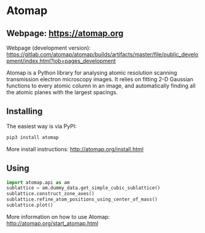 # Atomap

## Webpage: https://atomap.org

Webpage (development version): https://gitlab.com/atomap/atomap/builds/artifacts/master/file/public_development/index.html?job=pages_development

Atomap is a Python library for analysing atomic resolution
scanning transmission electron microscopy images.
It relies on fitting 2-D Gaussian functions to every atomic
column in an image, and automatically finding all the atomic
planes with the largest spacings.

Installing
----------

The easiest way is via PyPI:

```bash
pip3 install atomap
```

More install instructions: http://atomap.org/install.html

Using
-----

```python
import atomap.api as am
sublattice = am.dummy_data.get_simple_cubic_sublattice()
sublattice.construct_zone_axes()
sublattice.refine_atom_positions_using_center_of_mass()
sublattice.plot()
```

More information on how to use Atomap: http://atomap.org/start_atomap.html
